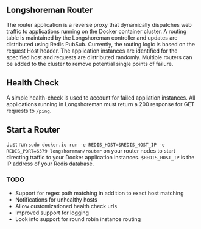 ## Longshoreman Router

The router application is a reverse proxy that dynamically dispatches web traffic to applications running on the Docker container cluster. A routing table is maintained by the Longshoreman controller and updates are distributed using Redis PubSub. Currently, the routing logic is based on the request Host header. The application instances are identified for the specified host and requests are distributed randomly. Multiple routers can be added to the cluster to remove potential single points of failure.

## Health Check

A simple health-check is used to account for failed appliation instances. All applications running in Longshoreman must return a 200 response for GET requests to `/ping`.

## Start a Router

Just run `sudo docker.io run -e REDIS_HOST=$REDIS_HOST_IP -e REDIS_PORT=6379 longshoreman/router` on your router nodes to start directing traffic to your Docker application instances. `$REDIS_HOST_IP` is the IP address of your Redis database.

### TODO

* Support for regex path matching in addition to exact host matching
* Notifications for unhealthy hosts
* Allow customizationed health check urls
* Improved support for logging
* Look into support for round robin instance routing
